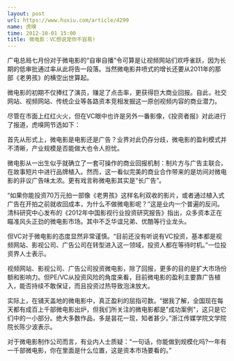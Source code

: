 ```yaml
---
layout: post
url: https://www.huxiu.com/article/4299
name: 虎嗅
time: 2012-10-01 15:00
title: 微电影：VC想说宠你不容易!
---
```

广电总局七月份对于微电影的“自审自播”令可算是让视频网站们欢呼雀跃，因为长期的低审批通过率从此将告一段落。当然微电影井喷式的增长还要从2011年的那部《老男孩》的横空出世算起。

微电影的初期不仅捧红了演员，赚足了点击率，更获得巨大商业回报。自此，社交网站、视频网站、传统企业等各路资本竞相发掘这一原创视频内容的商业潜力。

尽管在市面上红红火火，但在VC眼中也许是另外一番影像，《投资者报》对此进行了报道，虎嗅网节选如下：

首先从形式上，微电影是电影还是广告？业界对此仍存分歧，微电影的盈利模式并不清晰，产业规模是否能做大也令人担忧。

微电影从一出生似乎就确立了一套可操作的商业回报机制：制片方与广告主联合，在故事短片中进行品牌植入。然而，这一看似完美的商业合作带来的是坊间对微电影的非议广告味太浓。更有戏言称微电影其实是“长广告”。

“如果你能投资70万元拍一部像《老男孩》这样名利双收的影片，或者通过植入式广告在开拍之前就收回成本，为什么不做微电影呢？”这是业内一个普遍的反问。清科研究中心发布的《2012年中国影视行业投资研究报告》指出，众多资本正在瞄准风头正劲的微电影市场。其中不乏华谊兄弟、优酷等行业龙头。

但VC对于微电影的态度显然非常谨慎。“目前还没有听说有VC投资，基本都是视频网站、影视公司、广告公司在转型进入这一领域，投资人都在等待时机。”一位投资界人士表示。

视频网站、影视公司、广告公司投资微电影，除了回报，更多的目的是扩大市场份额和影响力。但PE/VC从投资风险的角度来看，目前微电影的盈利主要靠广告植入，能否持续不敢保证，而且投资过热导致泡沫放大。

实际上，在铺天盖地的微电影中，真正盈利的屈指可数。“据我了解，全国现在每天都有成百上千部微电影出炉，但我们所关注的微电影都是"成功案例"，这只是它们中的一小部分。绝大多数作品，多是昙花一现，知者甚少。”浙江传媒学院文学院院长陈少波表示。

对于微电影制作公司而言，有业内人士质疑：“一句话，你能做到规模化吗?一年有一千部微电影，你在里面是什么位置，这是资本市场要看的。”

